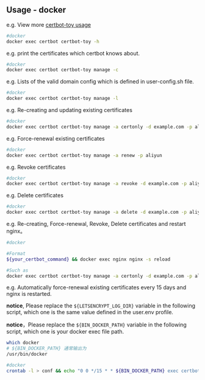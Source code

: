 ## Usage - docker

e.g. View more [certbot-toy usage](../../scripts/docker/docs/help/manage.txt)

```sh
#docker
docker exec certbot certbot-toy -h
```

e.g. print the certificates which certbot knows about.

```sh
#docker
docker exec certbot certbot-toy manage -c
```

e.g. Lists of the valid domain config which is defined in user-config.sh file.

```sh
#docker
docker exec certbot certbot-toy manage -l
```

e.g. Re-creating and updating existing certificates

```sh
#docker
docker exec certbot certbot-toy manage -a certonly -d example.com -p aliyun
```

e.g. Force-renewal existing certificates

```sh
#docker
docker exec certbot certbot-toy manage -a renew -p aliyun
```

e.g. Revoke certificates

```sh
#docker
docker exec certbot certbot-toy manage -a revoke -d example.com -p aliyun
```

e.g. Delete certificates

```sh
#docker
docker exec certbot certbot-toy manage -a delete -d example.com -p aliyun
```

e.g. Re-creating, Force-renewal, Revoke, Delete certificates and restart nginx。
```sh
#docker

#Format
${your_certbot_command} && docker exec nginx nginx -s reload

#Such as
docker exec certbot certbot-toy manage -a certonly -d example.com -p aliyun && docker exec nginx nginx -s reload
```

e.g. Automatically force-renewal existing certificates every 15 days and nginx is restarted.

**notice**, Please replace the `${LETSENCRYPT_LOG_DIR}` variable in the following script, which one is the same value defined in the user.env profile.

**notice**，Please replace the `${BIN_DOCKER_PATH}` variable in the following script, which one is your docker exec file path.

```sh
which docker
# ${BIN_DOCKER_PATH} 通常输出为
/usr/bin/docker
```

```sh
#docker
crontab -l > conf && echo "0 0 */15 * * ${BIN_DOCKER_PATH} exec certbot certbot-toy manage -a renew  >> ${LETSENCRYPT_LOG_DIR}cron.log 2>&1 && ${BIN_DOCKER_PATH} exec nginx nginx -s reload" >> conf && crontab conf && rm -f conf
```